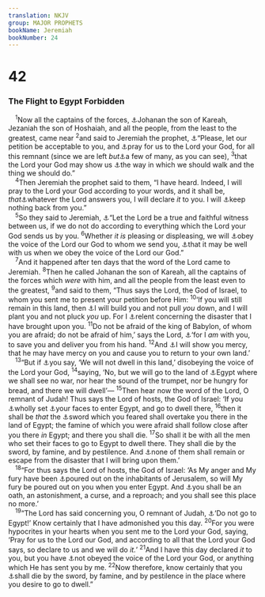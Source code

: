 ```yaml
---
translation: NKJV
group: MAJOR PROPHETS
bookName: Jeremiah 
bookNumber: 24
---
```


<div class="title"><h1>42</h1><h3>The Flight to Egypt Forbidden</h3></div>
<span class="verse gie_42_1"> <sup>1</sup>Now all the captains of the forces, <a data-toggle="tooltip" data-placement="bottom" title="Jer. 40:8, 13; 41:11">⚓</a>Johanan the son of Kareah, Jezaniah the son of Hoshaiah, and all the people, from the least to the greatest, came near </span>
<span class="verse gie_42_2"><sup>2</sup>and said to Jeremiah the prophet, <a data-toggle="tooltip" data-placement="bottom" title="Jer. 15:11">⚓</a>“Please, let our petition be acceptable to you, and <a data-toggle="tooltip" data-placement="bottom" title="Ex. 8:28; 1 Sam. 7:8; 12:19; 1 Kin. 13:6; Is. 37:4; Jer. 37:3; Acts 8:24; (James 5:16)">⚓</a>pray for us to the Lord your God, for all this remnant (since we are left <i>but</i><a data-toggle="tooltip" data-placement="bottom" title="Lev. 26:22; Deut. 28:62; Is. 1:9; Lam. 1:1">⚓</a>a few of many, as you can see), </span>
<span class="verse gie_42_3"><sup>3</sup>that the Lord your God may show us <a data-toggle="tooltip" data-placement="bottom" title="Ezra 8:21">⚓</a>the way in which we should walk and the thing we should do.”<br/></span>
<span class="verse gie_42_4"> <sup>4</sup>Then Jeremiah the prophet said to them, “I have heard. Indeed, I will pray to the Lord your God according to your words, and it shall be, <i>that</i><a data-toggle="tooltip" data-placement="bottom" title="1 Kin. 22:14; Jer. 23:28">⚓</a>whatever the Lord answers you, I will declare <i>it</i> to you. I will <a data-toggle="tooltip" data-placement="bottom" title="1 Sam. 3:17, 18; Ps. 40:10; Acts 20:20">⚓</a>keep nothing back from you.”<br/></span>
<span class="verse gie_42_5"> <sup>5</sup>So they said to Jeremiah, <a data-toggle="tooltip" data-placement="bottom" title="Gen. 31:50; Judg. 11:10; Jer. 43:2; Mic. 1:2; Mal. 2:14; 3:5">⚓</a>“Let the Lord be a true and faithful witness between us, if we do not do according to everything which the Lord your God sends us by you. </span>
<span class="verse gie_42_6"><sup>6</sup>Whether <i>it</i> <i>is</i> pleasing or displeasing, we will <a data-toggle="tooltip" data-placement="bottom" title="Ex. 24:7; Deut. 5:27; Josh. 24:24">⚓</a>obey the voice of the Lord our God to whom we send you, <a data-toggle="tooltip" data-placement="bottom" title="Deut. 5:29, 33; 6:3; Jer. 7:23">⚓</a>that it may be well with us when we obey the voice of the Lord our God.”<br/></span>
<span class="verse gie_42_7"> <sup>7</sup>And it happened after ten days that the word of the Lord came to Jeremiah. </span>
<span class="verse gie_42_8"><sup>8</sup>Then he called Johanan the son of Kareah, all the captains of the forces which <i>were</i> with him, and all the people from the least even to the greatest, </span>
<span class="verse gie_42_9"><sup>9</sup>and said to them, “Thus says the Lord, the God of Israel, to whom you sent me to present your petition before Him: </span>
<span class="verse gie_42_10"><sup>10</sup>‘If you will still remain in this land, then <a data-toggle="tooltip" data-placement="bottom" title="Jer. 24:6; 31:28; 33:7; Ezek. 36:36">⚓</a>I will build you and not pull <i>you</i> down, and I will plant you and not pluck <i>you</i> up. For I <a data-toggle="tooltip" data-placement="bottom" title="Deut. 32:36; (Jer. 18:8)">⚓</a>relent concerning the disaster that I have brought upon you. </span>
<span class="verse gie_42_11"><sup>11</sup>Do not be afraid of the king of Babylon, of whom you are afraid; do not be afraid of him,’ says the Lord, <a data-toggle="tooltip" data-placement="bottom" title="Num. 14:9; 2 Chr. 32:7, 8; Is. 8:9, 10; 43:2, 5; Jer. 1:19; 15:20; Rom. 8:31">⚓</a>‘for I <i>am</i> with you, to save you and deliver you from his hand. </span>
<span class="verse gie_42_12"><sup>12</sup>And <a data-toggle="tooltip" data-placement="bottom" title="Neh. 1:11; Ps. 106:46; Prov. 16:7">⚓</a>I will show you mercy, that he may have mercy on you and cause you to return to your own land.’<br/></span>
<span class="verse gie_42_13"> <sup>13</sup>“But if <a data-toggle="tooltip" data-placement="bottom" title="Jer. 44:16">⚓</a>you say, ‘We will not dwell in this land,’ disobeying the voice of the Lord your God, </span>
<span class="verse gie_42_14"><sup>14</sup>saying, ‘No, but we will go to the land of <a data-toggle="tooltip" data-placement="bottom" title="Is. 31:1; Jer. 41:17; 43:7">⚓</a>Egypt where we shall see no war, nor hear the sound of the trumpet, nor be hungry for bread, and there we will dwell’— </span>
<span class="verse gie_42_15"><sup>15</sup>Then hear now the word of the Lord, O remnant of Judah! Thus says the Lord of hosts, the God of Israel: ‘If you <a data-toggle="tooltip" data-placement="bottom" title="Deut. 17:16; Jer. 44:12–14">⚓</a>wholly set <a data-toggle="tooltip" data-placement="bottom" title="Luke 9:51">⚓</a>your faces to enter Egypt, and go to dwell there, </span>
<span class="verse gie_42_16"><sup>16</sup>then it shall be <i>that</i> the <a data-toggle="tooltip" data-placement="bottom" title="Jer. 44:13, 27; Ezek. 11:8; Amos 9:1–4">⚓</a>sword which you feared shall overtake you there in the land of Egypt; the famine of which you were afraid shall follow close after you there <i>in</i> Egypt; and there you shall die. </span>
<span class="verse gie_42_17"><sup>17</sup>So shall it be with all the men who set their faces to go to Egypt to dwell there. They shall die by the sword, by famine, and by pestilence. And <a data-toggle="tooltip" data-placement="bottom" title="Jer. 44:14, 28">⚓</a>none of them shall remain or escape from the disaster that I will bring upon them.’<br/></span>
<span class="verse gie_42_18"> <sup>18</sup>“For thus says the Lord of hosts, the God of Israel: ‘As My anger and My fury have been <a data-toggle="tooltip" data-placement="bottom" title="2 Chr. 36:16–19; Jer. 7:20">⚓</a>poured out on the inhabitants of Jerusalem, so will My fury be poured out on you when you enter Egypt. And <a data-toggle="tooltip" data-placement="bottom" title="Deut. 29:21; Is. 65:15; Jer. 18:16; 24:9; 26:6; 29:18, 22; 44:12">⚓</a>you shall be an oath, an astonishment, a curse, and a reproach; and you shall see this place no more.’<br/></span>
<span class="verse gie_42_19"> <sup>19</sup>“The Lord has said concerning you, O remnant of Judah, <a data-toggle="tooltip" data-placement="bottom" title="Deut. 17:16; Is. 30:1–7">⚓</a>‘Do not go to Egypt!’ Know certainly that I have admonished you this day. </span>
<span class="verse gie_42_20"><sup>20</sup>For you were hypocrites in your hearts when you sent me to the Lord your God, saying, ‘Pray for us to the Lord our God, and according to all that the Lord your God says, so declare to us and we will do <i>it.</i>’ </span>
<span class="verse gie_42_21"><sup>21</sup>And I have this day declared <i>it</i> to you, but you have <a data-toggle="tooltip" data-placement="bottom" title="Is. 30:1–7">⚓</a>not obeyed the voice of the Lord your God, or anything which He has sent you by me. </span>
<span class="verse gie_42_22"><sup>22</sup>Now therefore, know certainly that you <a data-toggle="tooltip" data-placement="bottom" title="Jer. 42:17; Ezek. 6:11">⚓</a>shall die by the sword, by famine, and by pestilence in the place where you desire to go to dwell.”<br/></span>
